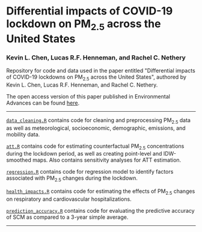 # Differential impacts of COVID-19 lockdown on PM<sub>2.5</sub> across the United States
### Kevin L. Chen, Lucas R.F. Henneman, and Rachel C. Nethery

Repository for code and data used in the paper entitled "Differential impacts of COVID-19 lockdowns on PM<sub>2.5</sub> across the United States", authored by Kevin L. Chen, Lucas R.F. Henneman, and Rachel C. Nethery.

The open access version of this paper published in Environmental Advances can be found [here](https://www.sciencedirect.com/science/article/pii/S2666765721000934).

***
[`data_cleaning.R`](https://github.com/kevinleec/lockdown_impacts_PM2.5/blob/main/data_cleaning.R) contains code for cleaning and preprocessing PM<sub>2.5</sub> data as well as meteorological, socioeconomic, demographic, emissions, and mobility data.

[`att.R`](https://github.com/kevinleec/lockdown_impacts_PM2.5/blob/main/att.R) contains code for estimating counterfactual PM<sub>2.5</sub> concentrations during the lockdown period, as well as creating point-level and IDW-smoothed maps. Also contains sensitivity analyses for ATT estimation.

[`regression.R`](https://github.com/kevinleec/lockdown_impacts_PM2.5/blob/main/regression.R) contains code for regression model to identify factors associated with PM<sub>2.5</sub> changes during the lockdown.

[`health_impacts.R`](https://github.com/kevinleec/lockdown_impacts_PM2.5/blob/main/health_impacts.R) contains code for estimating the effects of PM<sub>2.5</sub> changes on respiratory and cardiovascular hospitalizations.

[`prediction_accuracy.R`](https://github.com/kevinleec/lockdown_impacts_PM2.5/blob/main/prediction_accuracy.R) contains code for evaluating the predictive accuracy of SCM as compared to a 3-year simple average.

***
